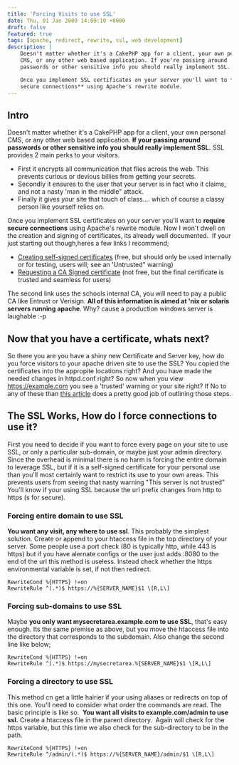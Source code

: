 ```yaml
---
title: 'Forcing Visits to use SSL'
date: Thu, 01 Jan 2009 14:09:10 +0000
draft: false
featured: true
tags: [apache, redirect, rewrite, ssl, web development]
description: |
    Doesn't matter whether it's a CakePHP app for a client, your own personal 
    CMS, or any other web based application. If you're passing around 
    passwords or other sensitive info you should really implement SSL.

    Once you implement SSL certificates on your server you'll want to **require 
    secure connections** using Apache's rewrite module.
---
```


Intro
-----

Doesn't matter whether it's a CakePHP app for a client, your own personal CMS, or any other web based application. **If your passing around passwords or other sensitive info you should really implement SSL.** SSL provides 2 main perks to your visitors.

*   First it encrypts all communication that flies across the web. This prevents curious or devious billies from getting your secrets.
*   Secondly it ensures to the user that your server is in fact who it claims, and not a nasty 'man in the middle" attack.
*   Finally it gives your site that touch of class.... which of course a classy person like yourself relies on.

Once you implement SSL certificates on your server you'll want to **require secure connections** using Apache's rewrite module. Now I won't dwell on the creation and signing of certificates, its already well documented.  If your just starting out though,heres a few links I recommend;

*   [Creating self-signed certificates](http://www.tc.umn.edu/~brams006/selfsign.html "Creating and Signing your own SSL Certificate") (free, but should only be used internally or for testing, users will; see an 'Untrusted" warning)
*   [Requesting a CA Signed certificate](http://www.google.com/url?sa=t&source=web&ct=res&cd=10&url=http%3A%2F%2Fwww.lsu.edu%2Fpki%2FSSL_Certificate_Apache.pdf&ei=Z8FcSbDRGaCY8gTdk7GHDQ&usg=AFQjCNELddGd6jW1_Dv1X-CaocEVa4rV2A&sig2=FQMNaM_RlhngJW3MSYiQzw "Generating a Certificate Signing Request") (not free, but the final certificate is trusted and seamless for users)

The second link uses the schools internal CA, you will need to pay a public CA like Entrust or Verisign. **All of this information is aimed at 'nix or solaris servers running apache**. Why? cause a production windows server is laughable :-p

Now that you have a certificate, whats next?
--------------------------------------------

So there you are you have a shiny new Certificate and Server key, how do you force visitors to your apache driven site to use the SSL? You copied the certificates into the appropite locations right? And you have made the needed changes in httpd.conf right? So now when you view https://example.com you see a 'trusted' warning or your site right? If No to any of these than [this article](http://www.sitepoint.com/article/securing-apache-2-server-ssl/ "Securing Apcche Server with SSL") does a pretty good job of outlining those steps.

The SSL Works, How do I force connections to use it?
----------------------------------------------------

First you need to decide if you want to force every page on your site to use SSL, or only a particular sub-domain, or maybe just your admin directory.  Since the overhead is minimal there is no harm is forcing the entire domain to leverage SSL, but if it is a self-signed certificate for your personal use than you'll most certainly want to restrict its use to your own areas. This prevents users from seeing that nasty warning "This server is not trusted" You'll know if your using SSL because the url prefix changes from http to https (s for secure).

### Forcing entire domain to use SSL

**You want any visit, any where to use ssl**. This probably the simplest solution. Create or append to your htaccess file in the top directory of your server. Some people use a port check (80 is typically http, while 443 is https) but if you have alernate configs or the user just adds :8080 to the end of the url this method is useless. Instead check whether the https environmental variable is set, if not then redirect.

```
RewriteCond %{HTTPS} !=on
RewriteRule ^(.*)$ https://%{SERVER_NAME}$1 \[R,L\]
```

### Forcing sub-domains to use SSL

Maybe **you only want mysecretarea.example.com to use SSL**, that's easy enough. Its the same premise as above, but you move the htaccess file into the directory that corresponds to the subdomain. Also change the second line like below;

```
RewriteCond %{HTTPS} !=on
RewriteRule ^(.*)$ https://mysecretarea.%{SERVER_NAME}$1 \[R,L\]
```

### Forcing a directory to use SSL

This method cn get a little hairier if your using aliases or redirects on top of this one. You'll need to consider what order the commands are read. The basic principle is like so.  **You want all visits to example.com/admin to use ssl.** Create a htaccess file in the parent directory.  Again will check for the https variable, but this time we also check for the sub-directory to be in the path.

```
RewriteCond %{HTTPS} !=on
RewriteRule ^/admin/(.*)$ https://%{SERVER_NAME}/admin/$1 \[R,L\]
```
